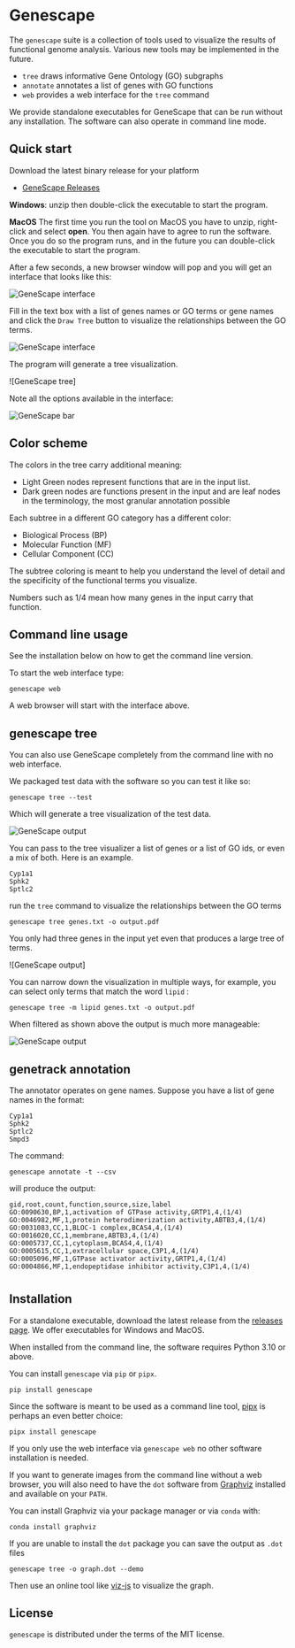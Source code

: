# Genescape

The `genescape` suite is a collection of tools used to visualize the results of functional genome analysis. Various new tools may be implemented in the future.

* `tree` draws informative Gene Ontology (GO) subgraphs
* `annotate` annotates a list of genes with GO functions
* `web` provides a web interface for the `tree` command

We provide standalone executables for GeneScape that can be run  without any installation. The software can also operate in command line mode.

## Quick start

Download the latest binary release for your platform

* [GeneScape Releases][releases]

[releases]: https://github.com/ialbert/genescape-central/releases

**Windows**: unzip then double-click the executable to start the program.

**MacOS** The first time you run the tool on MacOS you have to unzip, right-click and select **open**. You then again have to agree to run the software. Once you do so the program runs, and in the future you can double-click the executable to start the program.

After a few seconds, a new browser window will pop and you will get an interface that looks like this:

![GeneScape interface][iface1]

[iface1]: https://github.com/ialbert/genescape-central/blob/main/docs/images/interface-empty.png

Fill in the text box with a list of genes names or GO terms or gene names and click the `Draw Tree` button to visualize the relationships between the GO terms.

![GeneScape interface][iface2]

[iface2]: https://github.com/ialbert/genescape-central/blob/main/docs/images/interface-help.png

The program will generate a tree visualization.

![GeneScape tree]

[tree]: https://github.com/ialbert/genescape-central/blob/main/docs/images/interface-tree.png

Note all the options available in the interface:

![GeneScape bar][bar]

[bar]: https://github.com/ialbert/genescape-central/blob/main/docs/images/interface-bar.png

## Color scheme

The colors in the tree carry additional meaning:

- Light Green nodes represent functions that are in the input list.
- Dark green nodes are functions present in the input and are leaf nodes in the terminology, the most granular annotation possible 

Each subtree in a different GO category has a different color:
  - Biological Process (BP)
  - Molecular Function (MF)
  - Cellular Component (CC)

The subtree coloring is meant to help you understand the level of detail and the specificity of the functional terms you visualize.

Numbers such as 1/4 mean how many genes in the input carry that function.

## Command line usage

See the installation below on how to get the command line version.

To start the web interface type:

```console
genescape web
```

A web browser will start with the interface above.

## genescape tree

You can also use GeneScape completely from the command line with no web interface.

We packaged test data with the software so you can test it like so:

```console
genescape tree --test
```

Which will generate a tree visualization of the test data.

![GeneScape output][out1]

[out1]: https://github.com/ialbert/genescape-central/blob/main/docs/images/genescape-output1.png

You can pass to the tree visualizer a list of genes or a list of GO ids, or even a mix of both. Here is an example.

```
Cyp1a1
Sphk2
Sptlc2
```

run the `tree` command to visualize the relationships between the GO terms 

```console
genescape tree genes.txt -o output.pdf
```

You only had three genes in the input yet even that produces a large tree of terms.

![GeneScape output]

[out2]: https://github.com/ialbert/genescape-central/blob/main/docs/images/genescape-output2.png

You can narrow down the visualization in multiple ways, for example, you can select only terms that match the word `lipid` :

```console
genescape tree -m lipid genes.txt -o output.pdf
```

When filtered as shown above the output is much more manageable:

![GeneScape output][out3]

[out3]: https://github.com/ialbert/genescape-central/blob/main/docs/images/genescape-output3.png

## genetrack annotation

The annotator operates on gene names. Suppose you have a list of gene names in the format:

```
Cyp1a1
Sphk2
Sptlc2
Smpd3
```

The command:

```console
genescape annotate -t --csv
```

will produce the output:

```
gid,root,count,function,source,size,label
GO:0090630,BP,1,activation of GTPase activity,GRTP1,4,(1/4)
GO:0046982,MF,1,protein heterodimerization activity,ABTB3,4,(1/4)
GO:0031083,CC,1,BLOC-1 complex,BCAS4,4,(1/4)
GO:0016020,CC,1,membrane,ABTB3,4,(1/4)
GO:0005737,CC,1,cytoplasm,BCAS4,4,(1/4)
GO:0005615,CC,1,extracellular space,C3P1,4,(1/4)
GO:0005096,MF,1,GTPase activator activity,GRTP1,4,(1/4)
GO:0004866,MF,1,endopeptidase inhibitor activity,C3P1,4,(1/4)
```


#
## Installation

For a standalone executable, download the latest release from the [releases page][releases]. We offer executables for Windows and MacOS.

When installed from the command line, the software requires Python 3.10 or above. 

You can install `genescape` via `pip` or `pipx`.

```console
pip install genescape
```

Since the software is meant to be used as a command line tool, [pipx][pipx] is perhaps an even better choice:

```console
pipx install genescape
```

If you only use the web interface via `genescape web` no other software installation is needed.

If you want to generate images from the command line without a web browser, you will also need to have the `dot` software from [Graphviz](https://graphviz.org/) installed and available on your `PATH`. 

You can install Graphviz via your package manager or via `conda` with:

```console  
conda install graphviz
```

[pipx]: https://pipx.pypa.io/stable/

If you are unable to install the `dot` package you can save the output as `.dot` files 

```console
genescape tree -o graph.dot --demo
```

Then use an online tool like [viz-js][viz] to visualize the graph.

[viz]: https://viz-js.com/ 

## License

`genescape` is distributed under the terms of the MIT license. 
